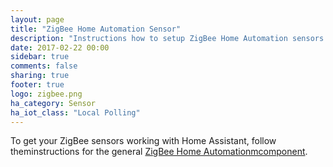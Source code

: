 ```yaml
---
layout: page
title: "ZigBee Home Automation Sensor"
description: "Instructions how to setup ZigBee Home Automation sensors within Home Assistant."
date: 2017-02-22 00:00
sidebar: true
comments: false
sharing: true
footer: true
logo: zigbee.png
ha_category: Sensor
ha_iot_class: "Local Polling"
---
```


To get your ZigBee sensors working with Home Assistant, follow theminstructions for the general [ZigBee Home Automationmcomponent](/components/zha/).
